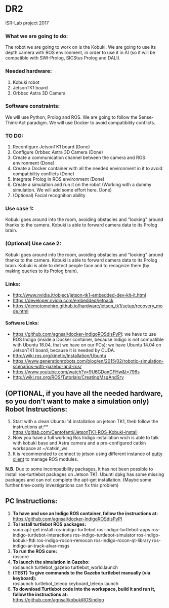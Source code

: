 # DR2
ISR-Lab project 2017

### What we are going to do:
The robot we are going to work on is the Kobuki.
We are going to use its depth camera with ROS environment, in order to use it in AI (so it will be compatible with SWI-Prolog, SICStus Prolog and DALI).

### Needed hardware:
1. Kobuki robot
2. JetsonTK1 board
3. Orbbec Astra 3D Camera

### Software constraints:
We will use Python, Prolog and ROS.
We are going to follow the Sense-Think-Act paradigm.
We will use Docker to avoid compatibility conflicts.

### TO DO:
1. Reconfigure JetsonTK1 board (Done)
2. Configure Orbbec Astra 3D Camera (Done)
3. Create a communication channel between the camera and ROS environment (Done)
4. Create a Docker container with all the needed environment in it to avoid compatibility conflicts (Done)
5. Integrate Prolog in ROS environment (Done)
6. Create a simulation and run it on the robot (Working with a dummy simulation. We will add some effort here. Done)
5. (Optional) Facial recognition ability

### Use case 1:
Kobuki goes around into the room, avoiding obstacles and "looking" around thanks to the camera.
Kobuki is able to forward camera data to its Prolog brain.

### (Optional) Use case 2:
Kobuki goes around into the room, avoiding obstacles and "looking" around thanks to the camera.
Kobuki is able to forward camera data to its Prolog brain.
Kobuki is able to detect people face and to recognize them (by making queries to its Prolog brain).

### Links:
-  http://www.nvidia.it/object/jetson-tk1-embedded-dev-kit-it.html
-  https://developer.nvidia.com/embedded/jetpack
-  https://demotomohiro.github.io/hardware/jetson_tk1/setup/recovery_mode.html
#### Software Links:
-  https://github.com/agnsal/docker-IndigoROSdisPyPl: we have to use ROS Indigo (inside a Docker container, because Indigo is not compatible with Ubuntu 16.04, that we have on our PCs); we have Ubuntu 14.04 on JetsonTK1 board, because it is needed by CUDA.
-  http://wiki.ros.org/kinetic/Installation/Ubuntu
-  https://www.generationrobots.com/blog/en/2015/02/robotic-simulation-scenarios-with-gazebo-and-ros/
-  https://www.youtube.com/watch?v=9U6GDonGFHw&t=796s
-  http://wiki.ros.org/ROS/Tutorials/CreatingMsgAndSrv

## (OPTIONAL, if you have all the needed hardware, so you don't want to make a simulation only) Robot Instructions:
1. Start with a clean Ubuntu 14 installation on jetson TK1, theb follow the instructions at:** \
  https://gitlab.com/Centofanti/JetsonTK1-ROS-Kobuki-install
2. Now you have a full working Ros Indigo installation wich is able to talk with kobuki base and Astra camera and a pre-configured catkin workspace at ~/catkin_ws
3. It is recommended to connect to jetson using different instance of [putty client](http://www.putty.org/) to manage ROS modules.

**N.B.** Due to some incompatibility packages, it has not been possible to install ros-turtlebot packages on Jetson TK1. Ubunti dpkg has some missing packages and can not complete the apt-get installation. (Maybe some further time-costly investigations can fix this problem)

## PC Instructions:
1. **To have and use an Indigo ROS container, follow the instructions at:** \
  https://github.com/agnsal/docker-IndigoROSdisPyPl
2. **To Install turtlebot ROS packages:** \
  sudo apt-get install ros-indigo-turtlebot ros-indigo-turtlebot-apps ros-indigo-turtlebot-interactions 
  ros-indigo-turtlebot-simulator ros-indigo-kobuki-ftdi ros-indigo-rocon-remocon ros-indigo-rocon-qt-library 
  ros-indigo-ar-track-alvar-msgs
3. **To run the ROS core:** \
  roscore
4. **To launch the simulation in Gazebo:** \
  roslaunch turtlebot_gazebo turtlebot_world.launch
5. **(TEST) To give commands to the Gazebo turtlebot manually (via keyboard):** \
  roslaunch turtlebot_teleop keyboard_teleop.launch
6. **To download Turtlebot code into the workspace, build it and run it, follow the instructions at:** \
  https://github.com/agnsal/kobukiROSindigo
  
